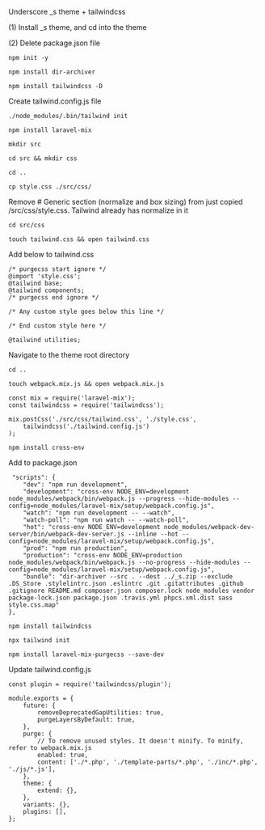 Underscore _s theme + tailwindcss

(1) Install _s theme, and cd into the theme

(2) Delete package.json file

```
npm init -y
```

```
npm install dir-archiver
```

```
npm install tailwindcss -D
```

Create tailwind.config.js file 
```
./node_modules/.bin/tailwind init
```

```
npm install laravel-mix
```
```
mkdir src
```

```
cd src && mkdir css 
```

```
cd ..
```

```
cp style.css ./src/css/
```
Remove # Generic section (normalize and box sizing)  from just copied /src/css/style.css. Tailwind already has normalize in it

```
cd src/css
```
```
touch tailwind.css && open tailwind.css
```
Add below to tailwind.css
```
/* purgecss start ignore */
@import 'style.css';
@tailwind base;
@tailwind components;
/* purgecss end ignore */

/* Any custom style goes below this line */

/* End custom style here */

@tailwind utilities;
```

Navigate to the theme root directory
```
cd ..
```

```
touch webpack.mix.js && open webpack.mix.js
```

```
const mix = require('laravel-mix');
const tailwindcss = require('tailwindcss');

mix.postCss('./src/css/tailwind.css', './style.css',
    tailwindcss('./tailwind.config.js')
);
```

```
npm install cross-env
```

Add to package.json

```
 "scripts": {
    "dev": "npm run development",
    "development": "cross-env NODE_ENV=development node_modules/webpack/bin/webpack.js --progress --hide-modules --config=node_modules/laravel-mix/setup/webpack.config.js",
    "watch": "npm run development -- --watch",
    "watch-poll": "npm run watch -- --watch-poll",
    "hot": "cross-env NODE_ENV=development node_modules/webpack-dev-server/bin/webpack-dev-server.js --inline --hot --config=node_modules/laravel-mix/setup/webpack.config.js",
    "prod": "npm run production",
    "production": "cross-env NODE_ENV=production node_modules/webpack/bin/webpack.js --no-progress --hide-modules --config=node_modules/laravel-mix/setup/webpack.config.js",
    "bundle": "dir-archiver --src . --dest ../_s.zip --exclude .DS_Store .stylelintrc.json .eslintrc .git .gitattributes .github .gitignore README.md composer.json composer.lock node_modules vendor package-lock.json package.json .travis.yml phpcs.xml.dist sass style.css.map"
},

```

```
npm install tailwindcss
```

```
npx tailwind init
```

```
npm install laravel-mix-purgecss --save-dev
```

Update tailwind.config.js

```
const plugin = require('tailwindcss/plugin');

module.exports = {
    future: {
        removeDeprecatedGapUtilities: true,
        purgeLayersByDefault: true,
    },
    purge: {
        // To remove unused styles. It doesn't minify. To minify, refer to webpack.mix.js
        enabled: true,
        content: ['./*.php', './template-parts/*.php', './inc/*.php', './js/*.js'],
    },
    theme: {
        extend: {},
    },
    variants: {},
    plugins: [],
};


```




